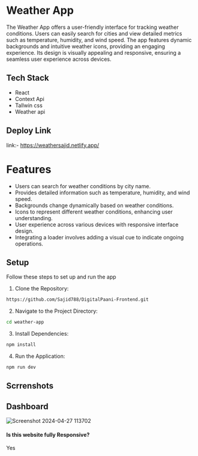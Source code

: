 # Weather App

The Weather App offers a user-friendly interface for tracking weather conditions. Users can easily search for cities and view detailed metrics such as temperature, humidity, and wind speed. The app features dynamic backgrounds and intuitive weather icons, providing an engaging experience. Its design is visually appealing and responsive, ensuring a seamless user experience across devices.

## Tech Stack
- React
- Context Api
- Tallwin css
- Weather api

## Deploy Link
link:- https://weathersajid.netlify.app/

# Features
- Users can search for weather conditions by city name.
- Provides detailed information such as temperature, humidity, and wind speed.
- Backgrounds change dynamically based on weather conditions.
- Icons to represent different weather conditions, enhancing user understanding.
- User experience across various devices with responsive interface design.
- Integrating a loader involves adding a visual cue to indicate ongoing operations.

## Setup

Follow these steps to set up and run the app

1. Clone the Repository:

```bash
https://github.com/Sajid788/DigitalPaani-Frontend.git
```

2. Navigate to the Project Directory:

```bash
cd weather-app
```

3. Install Dependencies:

```bash
npm install
```

4. Run the Application:
   
```bash
npm run dev
```

## Scrrenshots

## Dashboard 
![Screenshot 2024-04-27 113702](https://github.com/Sajid788/DigitalPaani-Frontend/assets/129252454/1e04ec65-d3ed-4437-8ab2-3073702ecd75)

#### Is this website fully Responsive?
Yes

